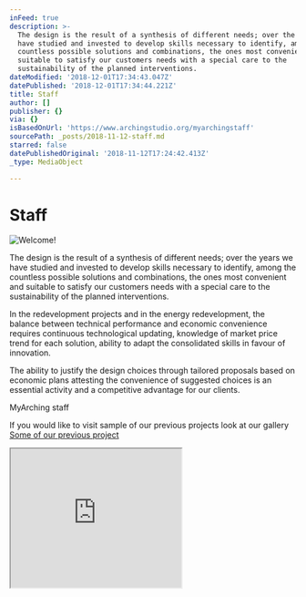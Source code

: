 ```yaml
---
inFeed: true
description: >-
  The design is the result of a synthesis of different needs; over the years we
  have studied and invested to develop skills necessary to identify, among the
  countless possible solutions and combinations, the ones most convenient and
  suitable to satisfy our customers needs with a special care to the
  sustainability of the planned interventions.
dateModified: '2018-12-01T17:34:43.047Z'
datePublished: '2018-12-01T17:34:44.221Z'
title: Staff
author: []
publisher: {}
via: {}
isBasedOnUrl: 'https://www.archingstudio.org/myarchingstaff'
sourcePath: _posts/2018-11-12-staff.md
starred: false
datePublishedOriginal: '2018-11-12T17:24:42.413Z'
_type: MediaObject

---
```

# Staff
![Welcome!](https://the-grid-user-content.s3-us-west-2.amazonaws.com/b9ae4551-0337-471f-9974-0b773200e956.jpg)

The design is the result of a synthesis of different needs; over the years we have studied and invested to develop skills necessary to identify, among the countless possible solutions and combinations, the ones most convenient and suitable to satisfy our customers needs with a special care to the sustainability of the planned interventions.

In the redevelopment projects and in the energy redevelopment, the balance between technical performance and economic convenience requires continuous technological updating, knowledge of market price trend for each solution, ability to adapt the consolidated skills in favour of innovation.

The ability to justify the design choices through tailored proposals based on economic plans attesting the convenience of suggested choices is an essential activity and a competitive advantage for our clients.

MyArching staff

If you would like to visit sample of our previous projects look at our gallery
[Some of our previous project][0]

<iframe src="https://the-grid.github.io/ed-userhtml/?g=eJx1jc0KwjAMgF8l9G4znEyUbXdBn0Gi69rA2o0mo_r2Crt48f79tAQhu7EzQXWRM2IpxYY58vi2rOhkcVkZm6o51ocaOfldJBGOPDGleTet4lTZ9C1HDzRpZy7JW7j9QHDdIJAVtrQByc9_z6_pVPBBg3eCopQGygOeqle9v5fA6uySvMG-Reo_kRJDtA" height="244" style=""></iframe>



[0]: https://www.archingstudio.org/myarchigportfoliohotel